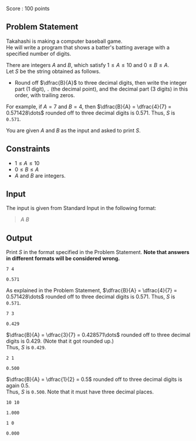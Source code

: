 Score : $100$ points

## Problem Statement

Takahashi is making a computer baseball game.<br>
He will write a program that shows a batter's batting average with a specified number of digits.

There are integers $A$ and $B$, which satisfy $1 \leq A \leq 10$ and $0 \leq B \leq A$.<br>
Let $S$ be the string obtained as follows.

- Round off $\dfrac{B}{A}$ to three decimal digits, then write the integer part ($1$ digit), `.` (the decimal point), and the decimal part ($3$ digits) in this order, with trailing zeros.

For example, if $A=7$ and $B=4$, then $\dfrac{B}{A} = \dfrac{4}{7} = 0.571428\dots$ rounded off to three decimal digits is $0.571$. Thus, $S$ is `0.571`.

You are given $A$ and $B$ as the input and asked to print $S$.

## Constraints

- $1 \leq A \leq 10$
- $0 \leq B \leq A$
- $A$ and $B$ are integers.

## Input

The input is given from Standard Input in the following format:

> $A$ $B$

## Output

Print $S$ in the format specified in the Problem Statement. **Note that answers in different formats will be considered wrong.**

```input1
7 4
```

```output1
0.571
```

As explained in the Problem Statement, $\dfrac{B}{A} = \dfrac{4}{7} = 0.571428\dots$ rounded off to three decimal digits is $0.571$. Thus, $S$ is `0.571`.

```input2
7 3
```

```output2
0.429
```

$\dfrac{B}{A} = \dfrac{3}{7} = 0.428571\dots$ rounded off to three decimal digits is $0.429$. (Note that it got rounded up.)<br>
Thus, $S$ is `0.429`.

```input3
2 1
```

```output3
0.500
```

$\dfrac{B}{A} = \dfrac{1}{2} = 0.5$ rounded off to three decimal digits is again $0.5$.<br>
Thus, $S$ is `0.500`. Note that it must have three decimal places.

```input4
10 10
```

```output4
1.000
```

```input5
1 0
```

```output5
0.000
```